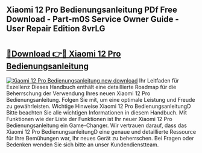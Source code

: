 ## Xiaomi 12 Pro Bedienungsanleitung PDf Free Download - Part-m0S Service Owner Guide - User Repair Edition 8vrLG

# <h2><a href="http://df46og.blite.top/?on=Xiaomi+12+Pro+Bedienungsanleitung">🔗Download 👉🔴 Xiaomi 12 Pro Bedienungsanleitung</a></h2>

[![Xiaomi 12 Pro Bedienungsanleitung new download](https://i.imgur.com/lujVjoI.png)](http://df46og.blite.top/?on=Xiaomi+12+Pro+Bedienungsanleitung)
Ihr Leitfaden für Exzellenz Dieses Handbuch enthält eine detaillierte Roadmap für die Beherrschung der Verwendung Ihres neuen Xiaomi 12 Pro Bedienungsanleitung. Folgen Sie mit, um eine optimale Leistung und Freude zu gewährleisten. Wichtige Hinweise Xiaomi 12 Pro BedienungsanleitungD Bitte beachten Sie alle wichtigen Informationen in diesem Handbuch. Mit Funktionen wie der Liste der Funktionen ist Ihr neuer Xiaomi 12 Pro Bedienungsanleitung ein Game-Changer. Wir vertrauen darauf, dass das Xiaomi 12 Pro BedienungsanleitungD eine genaue und detaillierte Ressource für Ihre Bemühungen war, Ihr neues Gerät zu beherrschen. Bei Fragen oder Bedenken wenden Sie sich bitte an unser Kundendienstteam.
